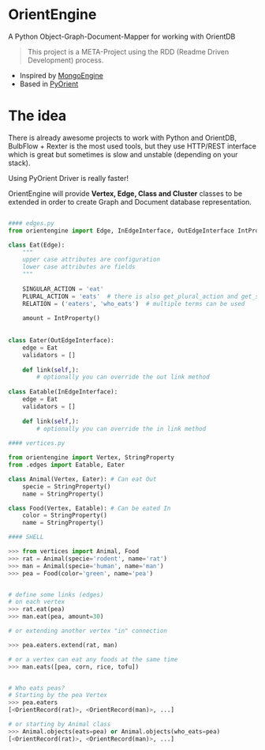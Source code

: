 OrientEngine
============

A Python Object-Graph-Document-Mapper for working with OrientDB 


> This project is a META-Project using the RDD (Readme Driven Development) process.


- Inspired by [MongoEngine](http://github.com/mongoengine) 
- Based in [PyOrient](https://github.com/rochacbruno/pyorient)


The idea 
========

There is already awesome projects to work with Python and OrientDB, BulbFlow + Rexter is the most used tools, but they use HTTP/REST interface which is great but sometimes is slow and unstable (depending on your stack). 

Using PyOrient Driver is really faster!

OrientEngine will provide **Vertex, Edge, Class and Cluster** classes to be extended in order to create Graph and Document database representation.

```python

#### edges.py
from orientengine import Edge, InEdgeInterface, OutEdgeInterface IntProperty

class Eat(Edge):
    """
    upper case attributes are configuration
    lower case attributes are fields
    """
    
    SINGULAR_ACTION = 'eat'
    PLURAL_ACTION = 'eats'  # there is also get_plural_action and get_singular_action if it needs to be dynamic
    RELATION = ('eaters', 'who_eats')  # multiple terms can be used
    
    amount = IntProperty()
    
    
class Eater(OutEdgeInterface):
    edge = Eat
    validators = []
    
    def link(self,):
        # optionally you can override the out link method
    
class Eatable(InEdgeInterface):
    edge = Eat
    validators = []
    
    def link(self,):
        # optionally you can override the in link method
    
#### vertices.py

from orientengine import Vertex, StringProperty
from .edges import Eatable, Eater

class Animal(Vertex, Eater): # Can eat Out
    specie = StringProperty()
    name = StringProperty()

class Food(Vertex, Eatable): # Can be eated In
    color = StringProperty()
    name = StringProperty()

#### SHELL

>>> from vertices import Animal, Food
>>> rat = Animal(specie='rodent', name='rat')
>>> man = Animal(specie='human', name='man')
>>> pea = Food(color='green', name='pea')


# define some links (edges) 
# on each vertex
>>> rat.eat(pea)
>>> man.eat(pea, amount=30)

# or extending another vertex "in" connection

>>> pea.eaters.extend(rat, man)

# or a vertex can eat any foods at the same time
>>> man.eats([pea, corn, rice, tofu])


# Who eats peas?
# Starting by the pea Vertex
>>> pea.eaters
[<OrientRecord(rat)>, <OrientRecord(man)>, ...]

# or starting by Animal class
>>> Animal.objects(eats=pea) or Animal.objects(who_eats=pea)
[<OrientRecord(rat)>, <OrientRecord(man)>, ...]

```

